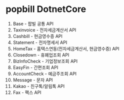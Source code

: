 # popbill DotnetCore

1. Base - 팝빌 공통 API
2. Taxinvoice - 전자세금계산서 API
3. Cashbill - 현금영수증 API
4. Statement - 전자명세서 API
5. HomeTax - 홈택스연동(전자세금계산서, 현금영수증) API
6. Closedown - 휴폐업조회 API
7. BizInfoCheck - 기업정보조회 API
8. EasyFin - 간편조회 API
9. AccountCheck - 예금주조회 API
10. Message - 문자 API
11. Kakao - 친구톡/알림톡 API
12. Fax - 팩스 API
